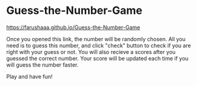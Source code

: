 # Guess-the-Number-Game

https://farushaaa.github.io/Guess-the-Number-Game

Once you opened this link, the number will be randomly chosen. All you need is to guess this number, and click "check" button to check if you are right with your guess or not. You will also recieve a scores after you guessed the correct number. Your score will be updated each time if you will guess the number faster. 

Play and have fun!
